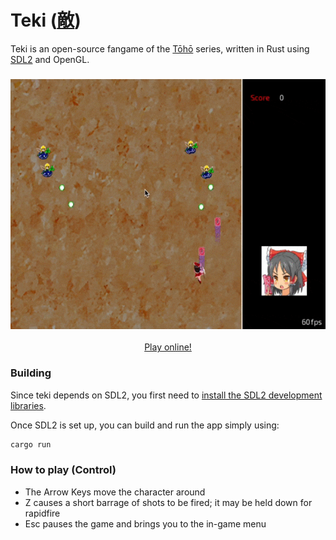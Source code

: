 # Teki ([敵](https://en.wiktionary.org/wiki/%E6%95%B5))

Teki is an open-source fangame of the [Tōhō](https://en.wikipedia.org/wiki/Touhou_Project) series, written in Rust using [SDL2](https://github.com/Rust-SDL2/rust-sdl2) and OpenGL.

<h3 align="center"><img src="resources/teki.gif" height="400px"></h3>

<p align="center"><a href="https://o2sh.github.io/teki/">Play online!</a></p>

### Building

Since teki depends on SDL2, you first need to
[install the SDL2 development libraries](https://github.com/Rust-SDL2/rust-sdl2#sdl20-development-libraries).

Once SDL2 is set up, you can build and run the app simply using:

```bash
cargo run
```

### How to play (Control)

* The Arrow Keys move the character around
* Z causes a short barrage of shots to be fired; it may be held down for rapidfire
* Esc pauses the game and brings you to the in-game menu
